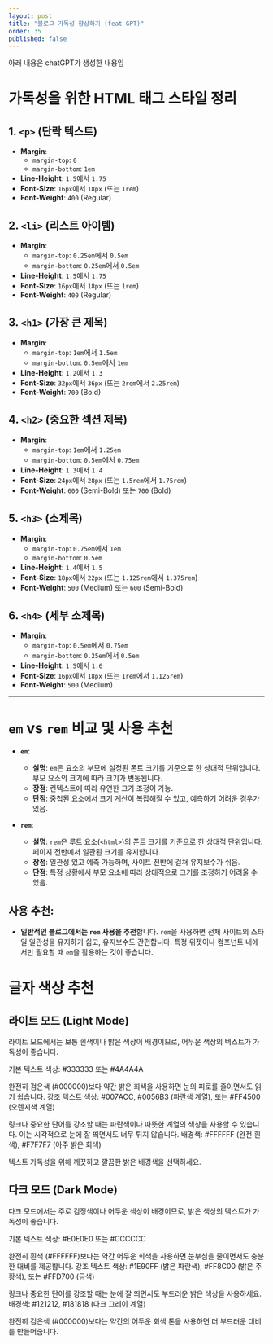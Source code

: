 ```yaml
---
layout: post
title: "블로그 가독성 향상하기 (feat GPT)"
order: 35
published: false
---
```


아래 내용은 chatGPT가 생성한 내용임

# 가독성을 위한 HTML 태그 스타일 정리

## 1. **`<p>` (단락 텍스트)**
- **Margin**: 
  - `margin-top`: `0`
  - `margin-bottom`: `1em`
- **Line-Height**: `1.5`에서 `1.75`
- **Font-Size**: `16px`에서 `18px` (또는 `1rem`)
- **Font-Weight**: `400` (Regular)

## 2. **`<li>` (리스트 아이템)**
- **Margin**: 
  - `margin-top`: `0.25em`에서 `0.5em`
  - `margin-bottom`: `0.25em`에서 `0.5em`
- **Line-Height**: `1.5`에서 `1.75`
- **Font-Size**: `16px`에서 `18px` (또는 `1rem`)
- **Font-Weight**: `400` (Regular)

## 3. **`<h1>` (가장 큰 제목)**
- **Margin**: 
  - `margin-top`: `1em`에서 `1.5em`
  - `margin-bottom`: `0.5em`에서 `1em`
- **Line-Height**: `1.2`에서 `1.3`
- **Font-Size**: `32px`에서 `36px` (또는 `2rem`에서 `2.25rem`)
- **Font-Weight**: `700` (Bold)

## 4. **`<h2>` (중요한 섹션 제목)**
- **Margin**: 
  - `margin-top`: `1em`에서 `1.25em`
  - `margin-bottom`: `0.5em`에서 `0.75em`
- **Line-Height**: `1.3`에서 `1.4`
- **Font-Size**: `24px`에서 `28px` (또는 `1.5rem`에서 `1.75rem`)
- **Font-Weight**: `600` (Semi-Bold) 또는 `700` (Bold)

## 5. **`<h3>` (소제목)**
- **Margin**: 
  - `margin-top`: `0.75em`에서 `1em`
  - `margin-bottom`: `0.5em`
- **Line-Height**: `1.4`에서 `1.5`
- **Font-Size**: `18px`에서 `22px` (또는 `1.125rem`에서 `1.375rem`)
- **Font-Weight**: `500` (Medium) 또는 `600` (Semi-Bold)

## 6. **`<h4>` (세부 소제목)**
- **Margin**: 
  - `margin-top`: `0.5em`에서 `0.75em`
  - `margin-bottom`: `0.25em`에서 `0.5em`
- **Line-Height**: `1.5`에서 `1.6`
- **Font-Size**: `16px`에서 `18px` (또는 `1rem`에서 `1.125rem`)
- **Font-Weight**: `500` (Medium)

---

# **`em` vs `rem` 비교 및 사용 추천**

- **`em`**:
  - **설명**: `em`은 요소의 부모에 설정된 폰트 크기를 기준으로 한 상대적 단위입니다. 부모 요소의 크기에 따라 크기가 변동됩니다.
  - **장점**: 컨텍스트에 따라 유연한 크기 조정이 가능.
  - **단점**: 중첩된 요소에서 크기 계산이 복잡해질 수 있고, 예측하기 어려운 경우가 있음.

- **`rem`**:
  - **설명**: `rem`은 루트 요소(`<html>`)의 폰트 크기를 기준으로 한 상대적 단위입니다. 페이지 전반에서 일관된 크기를 유지합니다.
  - **장점**: 일관성 있고 예측 가능하며, 사이트 전반에 걸쳐 유지보수가 쉬움.
  - **단점**: 특정 상황에서 부모 요소에 따라 상대적으로 크기를 조정하기 어려울 수 있음.

## **사용 추천**:
- **일반적인 블로그에서는 `rem` 사용을 추천**합니다. `rem`을 사용하면 전체 사이트의 스타일 일관성을 유지하기 쉽고, 유지보수도 간편합니다. 특정 위젯이나 컴포넌트 내에서만 필요할 때 `em`을 활용하는 것이 좋습니다.



# 글자 색상 추천

## 라이트 모드 (Light Mode)
라이트 모드에서는 보통 흰색이나 밝은 색상이 배경이므로, 어두운 색상의 텍스트가 가독성이 좋습니다.

기본 텍스트 색상: #333333 또는 #4A4A4A

완전히 검은색 (#000000)보다 약간 밝은 회색을 사용하면 눈의 피로를 줄이면서도 읽기 쉽습니다.
강조 텍스트 색상: #007ACC, #0056B3 (파란색 계열), 또는 #FF4500 (오렌지색 계열)

링크나 중요한 단어를 강조할 때는 파란색이나 따뜻한 계열의 색상을 사용할 수 있습니다. 이는 시각적으로 눈에 잘 띄면서도 너무 튀지 않습니다.
배경색: #FFFFFF (완전 흰색), #F7F7F7 (아주 밝은 회색)

텍스트 가독성을 위해 깨끗하고 깔끔한 밝은 배경색을 선택하세요.
## 다크 모드 (Dark Mode)
다크 모드에서는 주로 검정색이나 어두운 색상이 배경이므로, 밝은 색상의 텍스트가 가독성이 좋습니다.

기본 텍스트 색상: #E0E0E0 또는 #CCCCCC

완전히 흰색 (#FFFFFF)보다는 약간 어두운 회색을 사용하면 눈부심을 줄이면서도 충분한 대비를 제공합니다.
강조 텍스트 색상: #1E90FF (밝은 파란색), #FF8C00 (밝은 주황색), 또는 #FFD700 (금색)

링크나 중요한 단어를 강조할 때는 눈에 잘 띄면서도 부드러운 밝은 색상을 사용하세요.
배경색: #121212, #181818 (다크 그레이 계열)

완전히 검은색 (#000000)보다는 약간의 어두운 회색 톤을 사용하면 더 부드러운 대비를 만들어줍니다.